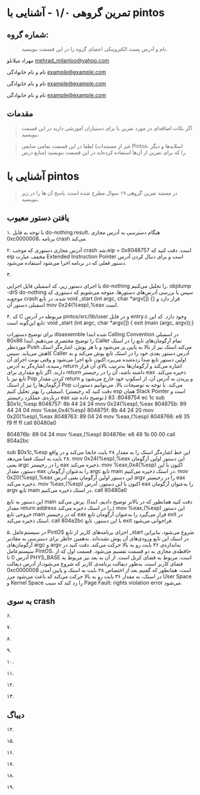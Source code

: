 تمرین گروهی ۱/۰ - آشنایی با pintos
======================

شماره گروه:
-----
> نام و آدرس پست الکترونیکی اعضای گروه را در این قسمت بنویسید.

مهراد میلانلو mehrad_milanloo@yahoo.com

نام و نام خانوادگی <example@example.com> 

نام و نام خانوادگی <example@example.com> 

نام و نام خانوادگی <example@example.com> 

مقدمات
----------
> اگر نکات اضافه‌ای در مورد تمرین یا برای دستیاران آموزشی دارید در این قسمت بنویسید.


> لطفا در این قسمت تمامی منابعی (غیر از مستندات Pintos، اسلاید‌ها و دیگر منابع  درس) را که برای تمرین از آن‌ها استفاده کرده‌اید در این قسمت بنویسید.

آشنایی با pintos
============
>  در مستند تمرین گروهی ۱۹ سوال مطرح شده است. پاسخ آن ها را در زیر بنویسید.


## یافتن دستور معیوب

۱.
با توجه به فایل do-nothing.result، هنگام دسترسی به آدرس مجازی 0xc0000008، برنامه crash می‌کند.

۲.
آدرس مجازی دستوری که موجب crash شد،eip = 0x8048757 است.
دقت کنید که eip مخفف عبارت Extended Instruction Pointer است و برای دنبال کردن آدرس دستور فعلی که در برنامه اجرا می‌شود استفاده می‌شود.

۳.

با اجرای دستور زیر، کد اسمبلی فایل اجرایی do-nothing را تحلیل می‌کنیم.
objdump -drS do-nothing
سپس با بررسی آدرس‌های دستورها، متوجه می‌شویم که دستوری که موجع‌به crash شده، در تابع 
void _start (int argc, char *argv[]) {}
قرار دارد و اسمبلی دستور آن mov    0x24(%esp),%eax است.

۴.
کد C مربوطه در آدرس pintos/src/lib/user و در فایل entry.c وجود دارد. کد این تابع این‌گونه است:
void
_start (int argc, char *argv[]) {
  exit (main (argc, argv));}

  برای توضیح دستورات disassemble شده ابتدا Calling Convention در اسمبلی 80x86 را توضیح مختصری می‌دهیم.
  ابتدا Caller تمام آرگومان‌های تابع را در استک موردنظر Push می‌کند.استک نیز از بالا به پایین پر می‌شود و با هر پوش، اشاره‌گر استک کاهش می‌یابد. سپس Caller آدرس دستور بعدی خود را در استک تابع پوش می‌کند و به اولین دستور تابع صدا زده‌شده می‌پرد.اکنون تابع اجرا می‌شود و وقتی نوبت اجرای آن رسیده، اشاره‌گر به آدرس return اشاره می‌کند و آرگومان‌ها به‌ترتیب بالای آن قرار دارند. اگر تابع مقداری برای return داشته باشد، آن را در رجیستر eax ذخیره می‌کند. تابع نیز با Pop کردن مقدار return و پریدن به آدرس آن، از اسکوپ خود خارج می‌شود و آرگومان‌ها را نیز از استک Pop می‌کند.
  با توجه به توضیحات بالا، می‌توانیم دستورات اسمبلی را بهتر تحلیل کنیم. (دقت کنید که رجیستر esp همان Stack Pointer است و درباره‌ی عملکرد رجیستر eax توضیح داده شد.)
 8048754:	83 ec 1c             	sub    $0x1c,%esp
 8048757:	8b 44 24 24          	mov    0x24(%esp),%eax
 804875b:	89 44 24 04          	mov    %eax,0x4(%esp)
 804875f:	8b 44 24 20          	mov    0x20(%esp),%eax
 8048763:	89 04 24             	mov    %eax,(%esp)
 8048766:	e8 35 f9 ff ff       	call   80480a0 <main>
 804876b:	89 04 24             	mov    %eax,(%esp)
 804876e:	e8 49 1b 00 00       	call   804a2bc <exit>

 sub    $0x1c,%esp
 این خط اشاره‌گر استک را به مقدار ۲۸ بایت جابجا می‌کند و در واقع ۲۸ بایت به استک فضا می‌دهد.
 mov    0x24(%esp),%eax
 این دستور اولین آرگومان یعنی argc را در رجیستر eax ذخیره می‌کند.
 mov    %eax,0x4(%esp)
 اکنون با این دستور، مقدار eax را به‌عنوان آرگومان argc تابع main در استک ذخیره می‌کنیم.
 mov    0x20(%esp),%eax
 این دستور اولین آرگومان یعنی آدرس argv را در رجیستر eax ذخیره می‌کند.
 mov    %eax,(%esp)
 اکنون با این دستور، آدرس eax را به‌عنوان آرگومان argv تابع main در استک ذخیره می‌کنیم.
 call   80480a0 <main>
 این دستور به تابع main پرش می‌کند.
 (دقت کنید همانطور که در بالاتر توضیح دادیم، ابتدا مقدار return address را در استک ذخیره می‌کند.)
 mov    %eax,(%esp)
 این دستور خروجی تابع main که در رجیستر eax قرار می‌گیرد را به‌عنوان آرگومان تابع exit در استک ذخیره می‌کند.
 call   804a2bc <exit>
 با این دستور، تابع exit فراخوانی می‌شود.


۵.
در سیستم‌عامل PintOS اجرای برنامه‌های کاربر از تابع _start شروع می‌شود. بنابراین در استک این تابع ورودی‌های آن پوش نشده‌اند. به‌همین خاطر برای دسترسی به مقادیر آرگومان‌های argc و argv به‌اندازه‌ی ۳۶ بایت رو به بالا حرکت می‌کند.  دقت کنید در سیستم‌عامل PintOS، حافظه‌ی مجازی به دو قسمت تقسیم می‌شود. قسمت اول که از آدرس 0 تا PHYS_BASE است، مربوط به فضای کرنل است. از آن به بعد نیز مربوط به فضای کاربر است. به‌طور دیفالت برنامه‌ی کاربر که شروع می‌شود،‌از آدرس دیفالت 0xc0000008 است. همانطور که گفتیم بعد از اختصاص ۲۸ بایت به استک و پایین آمدن در استک، به مقدار ۳۶ بایت رو به بالا حرکت می‌کند که باعث می‌شود مرز User Space و Kernel Space را رد کند که سبب Page Fault: rights violation error می‌شود.

## به سوی crash

۶.

۷.

۸.

۹.

۱۰.

۱۱.

۱۲.

۱۳.


## دیباگ

۱۴.

۱۵.

۱۶.

۱۷.

۱۸.

۱۹.